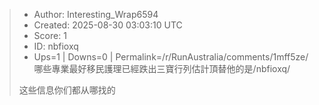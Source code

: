 > - Author: Interesting_Wrap6594
> - Created: 2025-08-30 03:03:10 UTC
> - Score: 1
> - ID: nbfioxq
> - Ups=1 | Downs=0 | Permalink=/r/RunAustralia/comments/1mff5ze/哪些專業最好移民護理已經跌出三寶行列估計頂替他的是/nbfioxq/
>
> 这些信息你们都从哪找的
